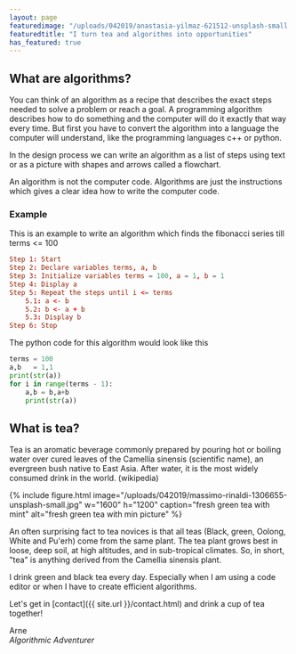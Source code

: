 ```yaml
---
layout: page
featuredimage: "/uploads/042019/anastasia-yilmaz-621512-unsplash-small.jpg"
featuredtitle: "I turn tea and algorithms into opportunities"
has_featured: true
---
```

## What are algorithms?

You can think of an algorithm as a recipe that describes the exact steps needed to solve a problem or reach a goal. A programming algorithm describes how to do something and the computer will do it exactly that way every time. But first you have to convert the algorithm into a language the computer will understand, like the programming languages c++ or python.

In the design process we can write an algorithm as a list of steps using text or as a picture with shapes and arrows called a flowchart.

An algorithm is not the computer code. Algorithms are just the instructions which gives a clear idea how to write the computer code.

### Example
This is an example to write an algorithm which finds the fibonacci series till terms <= 100

```conf
Step 1: Start
Step 2: Declare variables terms, a, b
Step 3: Initialize variables terms = 100, a = 1, b = 1
Step 4: Display a
Step 5: Repeat the steps until i <= terms
	5.1: a <- b
	5.2: b <- a + b
	5.3: Display b
Step 6: Stop
```

The python code for this algorithm would look like this

```python
terms = 100
a,b   = 1,1
print(str(a))
for i in range(terms - 1):
	a,b = b,a+b
	print(str(a))
```

## What is tea?

Tea is an aromatic beverage commonly prepared by pouring hot or boiling water over cured leaves of the Camellia sinensis (scientific name), an evergreen bush native to East Asia. After water, it is the most widely consumed drink in the world. (wikipedia)

{% include figure.html image="/uploads/042019/massimo-rinaldi-1306655-unsplash-small.jpg" w="1600" h="1200" caption="fresh green tea with mint" alt="fresh green tea with min picture" %}

An often surprising fact to tea novices is that all teas (Black, green, Oolong, White and Pu'erh) come from the same plant. The tea plant grows best in loose, deep soil, at high altitudes, and in sub-tropical climates. So, in short, "tea" is anything derived from the Camellia sinensis plant.

I drink green and black tea every day. Especially when I am using a code editor or when I have to create efficient algorithms.

Let's get in [contact]({{ site.url }}/contact.html) and drink a cup of tea together!

Arne<br/>
*Algorithmic Adventurer*